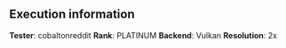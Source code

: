 ## Execution information

**Tester**: cobaltonreddit
**Rank**: PLATINUM
**Backend**: Vulkan
**Resolution**: 2x